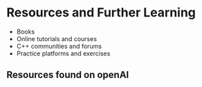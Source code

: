# Resources and Further Learning

- Books
- Online tutorials and courses
- C++ communities and forums
- Practice platforms and exercises

## Resources found on openAI
